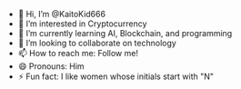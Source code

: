 - 👋 Hi, I’m @KaitoKid666
- 👀 I’m interested in Cryptocurrency 
- 🌱 I’m currently learning AI, Blockchain, and programming
- 💞️ I’m looking to collaborate on technology 
- 📫 How to reach me: Follow me!
- 😄 Pronouns: Him
- ⚡ Fun fact: I like women whose initials start with "N"
